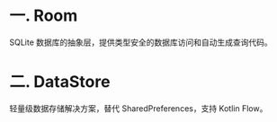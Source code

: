 # 一. Room

SQLite 数据库的抽象层，提供类型安全的数据库访问和自动生成查询代码。



# 二. DataStore

轻量级数据存储解决方案，替代 SharedPreferences，支持 Kotlin Flow。
